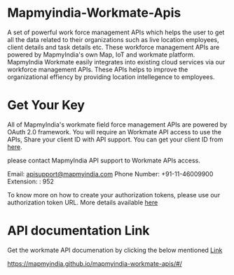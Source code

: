 # Mapmyindia-Workmate-Apis
A set of powerful work force management APIs which helps the user to get all the data related to their organizations such as live location employees, client details and task details etc. These workforce management APIs are powered by MapmyIndia's own Map, IoT and workmate platform. MapmyIndia Workmate easily integrates into existing cloud services via our workforce management APIs. These APIs helps to improve the organizational effiency by providing location intellegence to employees.

# Get Your Key
All of MapmyIndia's workmate field force management APIs are powered by OAuth 2.0 framework. You will require an Workmate API access to use the APIs, Share your client ID with API support. You can get your client ID from [here](https://www.mapmyindia.com/api/dashboard). 

please contact MapmyIndia API support to Workmate APIs access. 

Email: apisupport@mapmyindia.com
Phone Number: +91-11-46009900
Extension: : 952


To know more on how to create your authorization tokens, please use our authorization token URL. More details available [here](https://mapmyindia.com/api/advanced-maps/doc/authentication-api.php)


# API documentation Link

Get the workmate API documenation by clicking the below mentioned [Link](https://mapmyindia.github.io/mapmyindia-workmate-apis/#/)

https://mapmyindia.github.io/mapmyindia-workmate-apis/#/

